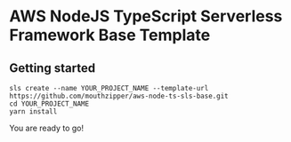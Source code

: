 # AWS NodeJS TypeScript Serverless Framework Base Template


## Getting started
```
sls create --name YOUR_PROJECT_NAME --template-url https://github.com/mouthzipper/aws-node-ts-sls-base.git
cd YOUR_PROJECT_NAME
yarn install
```

You are ready to go!
